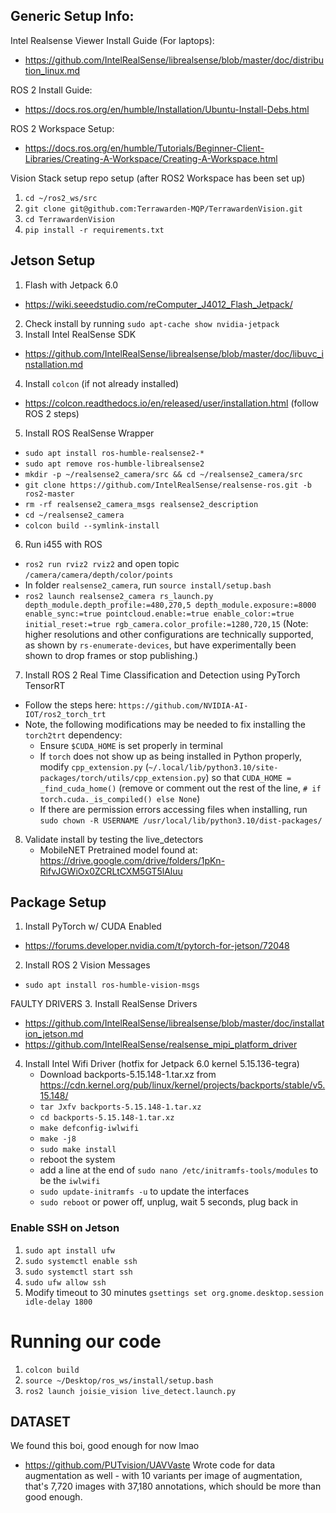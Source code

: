 ## Generic Setup Info:

Intel Realsense Viewer Install Guide (For laptops):
- https://github.com/IntelRealSense/librealsense/blob/master/doc/distribution_linux.md

ROS 2 Install Guide:
- https://docs.ros.org/en/humble/Installation/Ubuntu-Install-Debs.html

ROS 2 Workspace Setup:
- https://docs.ros.org/en/humble/Tutorials/Beginner-Client-Libraries/Creating-A-Workspace/Creating-A-Workspace.html
	
Vision Stack setup repo setup (after ROS2 Workspace has been set up)
1. `cd ~/ros2_ws/src`
2. `git clone git@github.com:Terrawarden-MQP/TerrawardenVision.git`
3. `cd TerrawardenVision`
4. `pip install -r requirements.txt`

## Jetson Setup

1.  Flash with Jetpack 6.0
   - https://wiki.seeedstudio.com/reComputer_J4012_Flash_Jetpack/
2.  Check install by running `sudo apt-cache show nvidia-jetpack`
3.  Install Intel RealSense SDK
   - https://github.com/IntelRealSense/librealsense/blob/master/doc/libuvc_installation.md
4.  Install `colcon` (if not already installed)
   - https://colcon.readthedocs.io/en/released/user/installation.html (follow ROS 2 steps)
5.  Install ROS RealSense Wrapper
   - `sudo apt install ros-humble-realsense2-*`
   - `sudo apt remove ros-humble-librealsense2`
   - `mkdir -p ~/realsense2_camera/src && cd ~/realsense2_camera/src`
   - `git clone https://github.com/IntelRealSense/realsense-ros.git -b ros2-master`
   - `rm -rf realsense2_camera_msgs realsense2_description`
   - `cd ~/realsense2_camera`
   - `colcon build --symlink-install`
6.  Run i455 with ROS
   - `ros2 run rviz2 rviz2` and open topic `/camera/camera/depth/color/points`
   - In folder `realsense2_camera`, run `source install/setup.bash`
   - `ros2 launch realsense2_camera rs_launch.py depth_module.depth_profile:=480,270,5 depth_module.exposure:=8000 enable_sync:=true pointcloud.enable:=true enable_color:=true initial_reset:=true rgb_camera.color_profile:=1280,720,15`
     (Note: higher resolutions and other configurations are technically supported, as shown by `rs-enumerate-devices`, but have experimentally been shown to drop frames or stop publishing.)
7.  Install ROS 2 Real Time Classification and Detection using PyTorch TensorRT
   - Follow the steps here: `https://github.com/NVIDIA-AI-IOT/ros2_torch_trt`
   - Note, the following modifications may be needed to fix installing the `torch2trt` dependency:
      - Ensure `$CUDA_HOME` is set properly in terminal
      - If `torch` does not show up as being installed in Python properly, modify `cpp_extension.py` (`~/.local/lib/python3.10/site-packages/torch/utils/cpp_extension.py`) so that `CUDA_HOME = _find_cuda_home()` (remove or comment out the rest of the line, `# if torch.cuda._is_compiled() else None`)
      - If there are permission errors accessing files when installing, run `sudo chown -R USERNAME /usr/local/lib/python3.10/dist-packages/`
8. Validate install by testing the live_detectors
      - MobileNET Pretrained model found at: https://drive.google.com/drive/folders/1pKn-RifvJGWiOx0ZCRLtCXM5GT5lAluu

## Package Setup
1. Install PyTorch w/ CUDA Enabled
- https://forums.developer.nvidia.com/t/pytorch-for-jetson/72048
2. Install ROS 2 Vision Messages
- `sudo apt install ros-humble-vision-msgs`

FAULTY DRIVERS
3.  Install RealSense Drivers
   - https://github.com/IntelRealSense/librealsense/blob/master/doc/installation_jetson.md
   - https://github.com/IntelRealSense/realsense_mipi_platform_driver

4. Install Intel Wifi Driver (hotfix for Jetpack 6.0 kernel 5.15.136-tegra)
   - Download backports-5.15.148-1.tar.xz from https://cdn.kernel.org/pub/linux/kernel/projects/backports/stable/v5.15.148/
   - `tar Jxfv backports-5.15.148-1.tar.xz`
   - `cd backports-5.15.148-1.tar.xz`
   - `make defconfig-iwlwifi`
   - `make -j8`
   - `sudo make install`
   - reboot the system
   - add a line at the end of `sudo nano /etc/initramfs-tools/modules` to be the `iwlwifi`
   - `sudo update-initramfs -u` to update the interfaces
   - `sudo reboot` or power off, unplug, wait 5 seconds, plug back in

### Enable SSH on Jetson
1.  `sudo apt install ufw`
2.  `sudo systemctl enable ssh`
3.  `sudo systemctl start ssh`
4.  `sudo ufw allow ssh`
5.  Modify timeout to 30 minutes `gsettings set org.gnome.desktop.session idle-delay 1800`

# Running our code
1. `colcon build`
2. `source ~/Desktop/ros_ws/install/setup.bash`
3. `ros2 launch joisie_vision live_detect.launch.py`

## DATASET
We found this boi, good enough for now lmao
- https://github.com/PUTvision/UAVVaste
Wrote code for data augmentation as well - with 10 variants per image of augmentation, that's 7,720 images with 37,180 annotations, which should be more than good enough.

